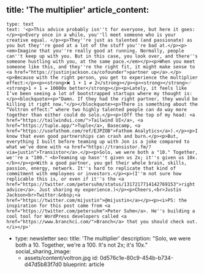 title: 'The multiplier'
article_content:
  -
    type: text
    text: '<p>This advice probably isn''t for everyone, but here it goes:</p><p>Every once in a while, you''ll meet someone who is your creative equal. </p><p>They''re just as talented (and passionate) as you but they''re good at a lot of the stuff you''re bad at.</p><p><em>Imagine that you''re really good at running. Normally, people can''t keep up with you. But in this case, you look over, and there''s someone hustling with you, at the same pace.</em></p><p>When you meet someone like this, and they''re the right fit, it might make sense to <a href="https://justinjackson.ca/cofounder">partner up</a>.</p><p>Because with the right person, you get to experience the multiplier effect:</p><p><strong>❌ 1 + 1 ≠ 2</strong></p><p><strong></strong>✅ <strong>1 + 1 = 10000x better</strong></p><p>Lately, it feels like I’ve been seeing a lot of bootstrapped startups where my thought is:</p><blockquote><p>"Damn. If they had the right partner, they would be killing it right now."</p></blockquote><p>There is something about the “Voltron effect:” where two highly talented people can do way more together than either could do solo.</p><p>(Off the top of my head: <a href="https://tailwindui.com/">Tailwind UI</a>, <a href="https://tuple.app/">Tuple</a>, Basecamp, <a href="https://usefathom.com/ref/EJPZOB">Fathom Analytics</a>).</p><p>I know that even good partnerships can crash and burn.</p><p>But, everything I built before teaming up with Jon is a joke compared to what we’ve done with <a href="https://transistor.fm/?via=justin">Transistor</a>.</p><p>Solo, we were both a "10." Together, we''re a "100." <b>Teaming up hasn''t given us 2x; it''s given us 10x.</b></p><p>With a good partner, you get their whole brain, skills, passion, energy, network. It''s hard to replicate that kind of commitment with employees or investors.</p><p>(I''m not sure how replicable this is, or even if it''s the <a href="https://twitter.com/petersuhm/status/1317217714142769153">right advice</a>. Just sharing my experience.)</p><p>Cheers,<br>Justin Jackson<br>Twitter:&nbsp;<a href="https://twitter.com/mijustin">@mijustin</a></p><p><i>PS: the inspiration for this post came from <a href="https://twitter.com/petersuhm">Peter Suhm</a>. He''s building a cool tool for WordPress developers called <a href="https://www.branchci.com/">Branch</a> that you should check out.</i></p>'
  -
    type: newsletter
seo:
  title: 'The multiplier'
  description: "Solo, we were both a 10. Together, we're a 100. It's not 2x; it's 10x."
social_sharing_image:
    - assets/content/voltron.jpg
id: 0d576c1e-80c9-454b-b734-d47d5b83f7d0
blueprint: article
